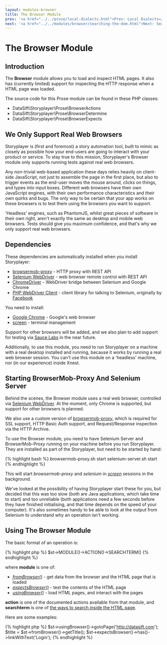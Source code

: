 ```yaml
---
layout: modules-browser
title: The Browser Module
prev: '<a href="../../prose/local-dialects.html">Prev: Local Dialects</a>'
next: '<a href="../../modules/browser/searching-the-dom.html">Next: Searching The DOM</a>'
---
```


# The Browser Module

## Introduction

The __Browser__ module allows you to load and inspect HTML pages.  It also has (currently limited) support for inspecting the HTTP response when a HTML page was loaded.

The source code for this Prose module can be found in these PHP classes:

* DataSift\Storyplayer\Prose\BrowserActions
* DataSift\Storyplayer\Prose\BrowserDetermine
* DataSift\Storyplayer\Prose\BrowserExpects

## We Only Support Real Web Browsers

Storyplayer is (first and foremost) a story automation tool, built to mimic as closely as possible how your end-users are going to interact with your product or service.  To stay true to this mission, Storyplayer's Browser module only supports running tests against real web browsers.

Any non-trivial web-based application these days relies heavily on client-side JavaScript, not just to assemble the page in the first place, but also to trigger events as the end-user moves the mouse around, clicks on things, and types into input boxes.  Different web browsers have their own JavaScript engines, with their own performance characteristics and their own quirks and bugs.  The only way to be certain that your app works on these browsers is to test them using the browsers you want to support.

'Headless' engines, such as PhantomJS, whilst great pieces of software in their own right, aren't exactly the same as desktop and mobile web browsers.  Tests should give you maximum confidence, and that's why we only support real web browsers.

## Dependencies

These dependencies are automatically installed when you install Storyplayer:

* [browsermob-proxy](https://github.com/webmetrics/browsermob-proxy) - HTTP proxy with REST API
* [Selenium WebDriver](http://docs.seleniumhq.org/) - web browser remote control with REST API
* [ChromeDriver](https://code.google.com/p/selenium/wiki/ChromeDriver) - WebDriver bridge between Selenium and Google Chrome
* [PHP WebDriver Client](https://github.com/datasift/php_webdriver) - client library for talking to Selenium, originally by [Facebook](http://facebook.com)

You need to install:

* [Google Chrome](http://google.com/chrome) - Google's web browser
* [screen](http://www.gnu.org/software/screen/) - terminal management

Support for other browsers will be added, and we also plan to add support for testing via [Sauce Labs](http://saucelabs.com) in the near future.

Additionally, to use this module, you need to run Storyplayer on a machine with a real desktop installed and running, because it works by running a real web browser session.  You can't use this module on a 'headless'
machine, nor (in our experience) inside Xnest.

## Starting BrowserMob-Proxy And Selenium Server

Behind the scenes, the Browser module uses a real web browser, controlled via [Selenium WebDriver](http://docs.seleniumhq.org/).  At the moment, only Chrome is supported, but support for other browsers is planned.

We also use a custom version of [browsermob-proxy](https://github.com/webmetrics/browsermob-proxy), which is required for SSL support, HTTP Basic Auth support, and Request/Response inspection via the HTTP Archive.

To use the Browser module, you need to have Selenium Server and BrowserMob-Proxy running on your machine before you run Storyplayer.  They are installed as part of the Storyplayer, but need to be started by hand:

{% highlight bash %}
browsermob-proxy.sh start
selenium-server.sh start
{% endhighlight %}

This will start _browsermob-proxy_ and _selenium_ in _[screen](http://www.gnu.org/software/screen/)_ sessions in the background.

We've looked at the possibility of having Storyplayer start these for you, but decided that this was too slow (both are Java applications, which take time to start) and too unreliable (both applications need a few seconds before they have finished initialising, and that time depends on the speed of your computer).  It's also sometimes handy to be able to look at the output from Selenium to understand why an operation isn't working.

## Using The Browser Module

The basic format of an operation is:

{% highlight php %}
$st->MODULE()->ACTION()->SEARCHTERM()
{% endhighlight %}

where __module__ is one of:

* _[fromBrowser()](fromBrowser.html)_ - get data from the browser and the HTML page that is loaded
* _[expectsBrowser()](expectsBrowser.html)_ - test the contents of the HTML page
* _[usingBrowser()](usingBrowser.html)_ - load HTML pages, and interact with the pages

__action__ is one of the documented actions available from that module, and __searchterm__ is one of [the ways to search inside the HTML page](searching-the-dom.html).

Here are some examples:

{% highlight php %}
$st->usingBrowser()->gotoPage('http://datasift.com');
$title = $st->fromBrowser()->getTitle();
$st->expectsBrowser()->has()->linkWithText('Login');
{% endhighlight %}
